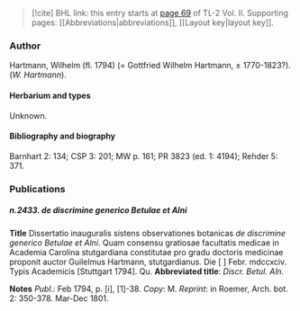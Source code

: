 > [!cite] BHL link: this entry starts at [page 69](https://www.biodiversitylibrary.org/item/103253#page/95/mode/1up) of TL-2 Vol. II.
> Supporting pages: [[Abbreviations|abbreviations]], [[Layout key|layout key]].

### Author

Hartmann, Wilhelm (fl. 1794) (= Gottfried Wilhelm Hartmann, ± 1770-1823?). (*W. Hartmann*).

#### Herbarium and types

Unknown.

#### Bibliography and biography

Barnhart 2: 134; CSP 3: 201; MW p. 161; PR 3823 (ed. 1: 4194); Rehder 5: 371.

### Publications

##### n.2433. de discrimine generico Betulae et Alni

**Title**
Dissertatio inauguralis sistens observationes botanicas *de discrimine generico Betulae et Alni*. Quam consensu gratiosae facultatis medicae in Academia Carolina stutgardiana constitutae pro gradu doctoris medicinae proponit auctor Guilelmus Hartmann, stutgardianus. Die \[ \] Febr. mdccxciv. Typis Academicis \[Stuttgart 1794\]. Qu.
**Abbreviated title**: *Discr. Betul. Aln.*

**Notes**
*Publ*.: Feb 1794, p. \[i\], \[1\]-38. *Copy*: M.
*Reprint*: in Roemer, Arch. bot. 2: 350-378. Mar-Dec 1801.

